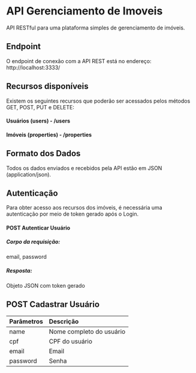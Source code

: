 # API Gerenciamento de Imoveis
API RESTful para uma plataforma simples de gerenciamento de imóveis.

## Endpoint
O endpoint de conexão com a API REST está no endereço: http://localhost:3333/

## Recursos disponíveis
Existem os seguintes recursos que poderão ser acessados pelos métodos GET, POST, PUT e DELETE:<br>
#### Usuários (users) - /users
#### Imóveis (properties) - /properties

## Formato dos Dados
Todos os dados enviados e recebidos pela API estão em JSON (application/json).

## Autenticação
Para obter acesso aos recursos dos imóveis, é necessária uma autenticação por meio de token gerado após o Login.
#### POST Autenticar Usuário
##### Corpo da requisição: 
email, password
##### Resposta: 
Objeto JSON com token gerado

## POST Cadastrar Usuário
Parâmetros | Descrição
:-------   | :------
name       | Nome completo do usuário
cpf        | CPF do usuário
email      | Email
password   | Senha
